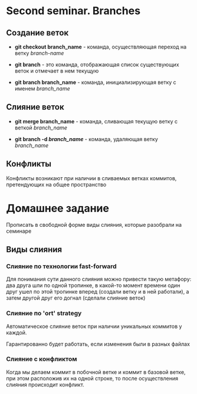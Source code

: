 # Second seminar. Branches

## Создание веток

* __git checkout branch_name__ - команда, осуществляющая переход на ветку *branch-name*

* __git branch__ -  это команда, отображающая список существующих веток и отмечает в нем текущую

* __git branch branch_name__ - команда, инициализирующая ветку с именем *branch_name*

## Слияние веток

* __git merge branch_name__ - команда, сливающая текущую ветку с веткой *branch_name*

* __git branch -d *branch_name*__ - команда, удаляющая ветку *branch_name*

## Конфликты

Конфликты возникают при наличии в сливаемых ветках коммитов, претендующих на общее пространство

# Домашнее задание

Прописать в свободной форме виды слияния, которые разобрали на семинаре

## Виды слияния

### Слияние по технологии **fast-forward**

Для понимания сути данного слияния можно привести такую метафору: два друга шли по одной тропинке, в какой-то момент времени один друг ушел по этой тропинке вперед (создали ветку и в ней работали), а затем другой друг его догнал (сделали слияние веток)

### Слияние по **'ort' strategy**
Автоматическое слияние веток при наличии уникальных коммитов у каждой. 

Гарантированно будет работать, если изменения были в разных файлах

### Слияние с конфликтом

Когда мы делаем коммит в побочной ветке и коммит в базовой ветке, при этом расположив их на одной строке, то после осуществления слияния происходит конфликт.
